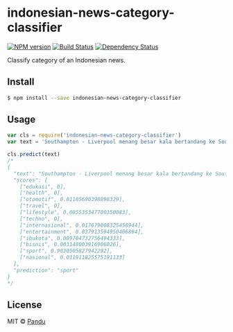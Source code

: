 # indonesian-news-category-classifier

[![NPM version][npm-image]][npm-url] [![Build Status][travis-image]][travis-url] [![Dependency Status][daviddm-image]][daviddm-url]

Classify category of an Indonesian news.


## Install

```sh
$ npm install --save indonesian-news-category-classifier
```


## Usage

```js
var cls = require('indonesian-news-category-classifier')
var text = 'Southampton - Liverpool menang besar kala bertandang ke Southampton di babak kelima Piala Liga Inggris.'

cls.predict(text)
/*
{
  "text": "Southampton - Liverpool menang besar kala bertandang ke Southampton di babak kelima Piala Liga Inggris.",
  "scores": [
    ["edukasi", 0],
    ["health", 0],
    ["otomotif", 0.01105690398096329],
    ["travel", 0],
    ["lifestyle", 0.005535347700350083],
    ["techno", 0],
    ["internasional", 0.017679008325458944],
    ["entertainment", 0.037913594950406894],
    ["ibukota", 0.009704732756494333],
    ["bisnis", 0.003148003916906026],
    ["sport", 0.9030505827942292],
    ["nasional", 0.011911825575191133]
  ],
  "prediction": "sport"
}
*/
```

## License

MIT © [Pandu](http://github.com/anpandu)

[npm-image]: https://badge.fury.io/js/indonesian-news-category-classifier.svg
[npm-url]: https://npmjs.org/package/indonesian-news-category-classifier
[travis-image]: https://travis-ci.org/anpandu/indonesian-news-category-classifier.svg?branch=master
[travis-url]: https://travis-ci.org/anpandu/indonesian-news-category-classifier
[daviddm-image]: https://david-dm.org/anpandu/indonesian-news-category-classifier.svg?theme=shields.io
[daviddm-url]: https://david-dm.org/anpandu/indonesian-news-category-classifier
